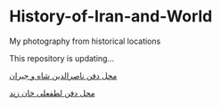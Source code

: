 # History-of-Iran-and-World
My photography from historical locations 

This repository is updating...

[محل دفن ناصرالدین شاه و جیران](https://github.com/Melanee-Melanee/History-of-Iran-and-World/blob/main/%D9%85%D8%AD%D9%84%20%D8%AF%D9%81%D9%86%20%D9%86%D8%A7%D8%B5%D8%B1%D8%A7%D9%84%D8%AF%DB%8C%D9%86%20%D8%B4%D8%A7%D9%87%20%D9%88%20%D8%AC%DB%8C%D8%B1%D8%A7%D9%86/Naser-el-din%20shah%20Ghajar%20bural%20place.md)


[محل دفن لطفعلی خان زند](https://github.com/Melanee-Melanee/History-of-Iran-and-World/blob/main/%D9%85%D8%AD%D9%84%20%D8%AF%D9%81%D9%86%20%D9%84%D8%B7%D9%81%D8%B9%D9%84%DB%8C%20%D8%AE%D8%A7%D9%86%20%D8%B2%D9%86%D8%AF/Lotf%20ali%20khan%20zand%20bural%20place.md)
